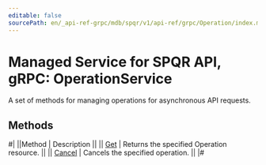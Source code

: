 ```yaml
---
editable: false
sourcePath: en/_api-ref-grpc/mdb/spqr/v1/api-ref/grpc/Operation/index.md
---
```


# Managed Service for SPQR API, gRPC: OperationService

A set of methods for managing operations for asynchronous API requests.

## Methods

#|
||Method | Description ||
|| [Get](get.md) | Returns the specified Operation resource. ||
|| [Cancel](cancel.md) | Cancels the specified operation. ||
|#